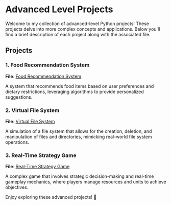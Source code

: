 # Advanced Level Projects

Welcome to my collection of advanced-level Python projects! These projects delve into more complex concepts and applications. Below you'll find a brief description of each project along with the associated file.

## Projects

### 1. Food Recommendation System
**File**: [Food Recommendation System](https://github.com/Bhavesh09-Coder/Python-Mini-Projects/tree/09e9ef223227370eae98b04221b73b0baea516c8/Advanced%20Level%20Projects/Food-recommendation%20system)

A system that recommends food items based on user preferences and dietary restrictions, leveraging algorithms to provide personalized suggestions.

### 2. Virtual File System
**File**: [Virtual File System](https://github.com/Bhavesh09-Coder/Python-Mini-Projects/tree/09e9ef223227370eae98b04221b73b0baea516c8/Advanced%20Level%20Projects/Virtual%20File%20System)

A simulation of a file system that allows for the creation, deletion, and manipulation of files and directories, mimicking real-world file system operations.

### 3. Real-Time Strategy Game
**File**: [Real-Time Strategy Game](https://github.com/Bhavesh09-Coder/Python-Mini-Projects/tree/09e9ef223227370eae98b04221b73b0baea516c8/Advanced%20Level%20Projects/Real-time%20strategy%20game)

A complex game that involves strategic decision-making and real-time gameplay mechanics, where players manage resources and units to achieve objectives.

Enjoy exploring these advanced projects! 🚀
